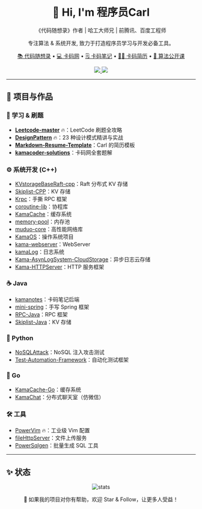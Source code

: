 
<!-- 大家好，我是程序员Carl。 --> 

<!-- 《代码随想录》作者，哈工大师兄，先后在腾讯、百度踩坑多年，以下资料会对大家很有帮助： --> 

<!-- [![Visits Badge](https://badges.pufler.dev/visits/YourUsername/youngyangyang04?style=flat-square)](https://github.com/youngyangyang04) -->
<!-- [![GitHub followers](https://img.shields.io/github/followers/youngyangyang04?style=social)](https://github.com/youngyangyang04?tab=followers) -->

<!-- 我的网站： --> 

<!-- * [代码随想录官网](https://www.programmercarl.com/)  最全最详细的算法学习网站 --> 
<!-- * [卡码网](https://kamacoder.com/) 帮助大家练习ACM模式 --> 
<!-- * [卡码笔记](https://notes.kamacoder.com/home/) 程序员都在这里做笔记 --> 
<!-- * [卡码简历](https://jianli.kamacoder.com/) 在线简历制作工具 -->

<!-- 我的公开课：[代码随想录算法公开课](https://www.bilibili.com/video/BV1fA4y1o715) --> 

<!-- ## 我的开源项目： -->

<!-- ### 学习规划 🌱 -->

<!-- * [Leetcode-master](https://github.com/youngyangyang04/leetcode-master)🔥：leetcode刷题全攻略就在这里 -->
<!-- * [DesignPattern](https://github.com/youngyangyang04/kama-DesignPattern)🔥：23种设计模式精讲配套编程题目 -->
<!-- * [Markdown-Resume-Template](https://github.com/youngyangyang04/Markdown-Resume-Template)：Carl的简历模板 -->
<!-- * [kamacoder-solutions](https://github.com/youngyangyang04/kamacoder-solutions)：[卡码网](https://kamacoder.com/)全套题解 -->

<!-- ### 开源项目 🔭 -->

<!-- * [分布式存储-C++](https://github.com/youngyangyang04/KVstorageBaseRaft-cpp) -->
<!-- * [kv存储-C++](https://github.com/youngyangyang04/Skiplist-CPP) -->
<!-- * [手撕RPC框架-C++](https://github.com/youngyangyang04/Krpc) -->
<!-- * [协程库-C++](https://github.com/youngyangyang04/coroutine-lib) -->
<!-- * [缓存系统-C++](https://github.com/youngyangyang04/KamaCache) -->
<!-- * [内存池-C++](https://github.com/youngyangyang04/memory-pool) -->
<!-- * [手写网络库-C++](https://github.com/youngyangyang04/muduo-core) -->
<!-- * [操作系统项目-C++](https://github.com/youngyangyang04/KamaOS) -->
<!-- * [webserver-C++](https://github.com/youngyangyang04/kama-webserver) -->
<!-- * [日志系统-C++](https://github.com/youngyangyang04/kamaLog) -->
<!-- * [基于异步日志系统的云存储服务-C++](https://github.com/youngyangyang04/Kama-AsynLogSystem-CloudStorage) -->
<!-- * [HTTP服务框架-C++](https://github.com/youngyangyang04/Kama-HTTPServer) -->
<!-- * [卡码笔记-Java](https://github.com/youngyangyang04/kamanotes) --> 
<!-- * [手写spring框架-Java](https://github.com/youngyangyang04/mini-spring) -->
<!-- * [手撕RPC框架-Java](https://github.com/youngyangyang04/RPC-Java) -->
<!-- * [kv存储-Java](https://github.com/youngyangyang04/Skiplist-Java) -->
<!-- * [非关系型数据库注入攻击-Python](https://github.com/youngyangyang04/NoSQLAttack) -->
<!-- * [自动化测试框架-python](https://github.com/youngyangyang04/Test-Automation-Framework) -->
<!-- * [缓存系统-Go](https://github.com/youngyangyang04/KamaCache-Go) -->
<!-- * [分布式部署的聊天室+仿微信-Go](https://github.com/youngyangyang04/KamaChat) -->

<!-- ### 开发的工具 📫 -->
<!-- * [PowerVim](https://github.com/youngyangyang04/PowerVim)🔥：最强VIM配置，可以满足工业开发工作的需求 -->
<!-- * [fileHttpServer](https://github.com/youngyangyang04/fileHttpServer)：文件上传服务 -->
<!-- * [PowerSqlgen](https://github.com/youngyangyang04/PowerSqlgen)：批量生成SQL的工具 -->


<!-- GitHub README for youngyangyang04 (Carl) -->

<h1 align="center">👋 Hi, I'm 程序员Carl</h1>
<p align="center">
  《代码随想录》作者 | 哈工大师兄 | 前腾讯、百度工程师
</p>
<p align="center">
  专注算法 & 系统开发, 致力于打造程序员学习与开发必备工具。
</p>

<p align="center">
  <a href="https://www.programmercarl.com/">📚 代码随想录</a> •
  <a href="https://kamacoder.com/">💻 卡码网</a> •
  <a href="https://notes.kamacoder.com/home/">🗒️ 卡码笔记</a> •
  <a href="https://jianli.kamacoder.com/">🧑‍💼 卡码简历</a> •
  <a href="https://www.bilibili.com/video/BV1fA4y1o715">🎥 算法公开课</a>
</p>

<p align="center">
  <a href="https://github.com/youngyangyang04">
    <img src="https://badges.pufler.dev/visits/youngyangyang04/youngyangyang04?style=flat-square" />
  </a>
  <a href="https://github.com/youngyangyang04?tab=followers">
    <img src="https://img.shields.io/github/followers/youngyangyang04?style=social" />
  </a>
</p>

---

## 🚀 项目与作品

### 🧩 学习 & 刷题

- [**Leetcode-master**](https://github.com/youngyangyang04/leetcode-master) 🔥：LeetCode 刷题全攻略
- [**DesignPattern**](https://github.com/youngyangyang04/kama-DesignPattern) 🔥：23 种设计模式精讲与实战
- [**Markdown-Resume-Template**](https://github.com/youngyangyang04/Markdown-Resume-Template)：Carl 的简历模板
- [**kamacoder-solutions**](https://github.com/youngyangyang04/kamacoder-solutions)：卡码网全套题解

### ⚙️ 系统开发 (C++)

- [KVstorageBaseRaft-cpp](https://github.com/youngyangyang04/KVstorageBaseRaft-cpp)：Raft 分布式 KV 存储
- [Skiplist-CPP](https://github.com/youngyangyang04/Skiplist-CPP)：KV 存储
- [Krpc](https://github.com/youngyangyang04/Krpc)：手撕 RPC 框架
- [coroutine-lib](https://github.com/youngyangyang04/coroutine-lib)：协程库
- [KamaCache](https://github.com/youngyangyang04/KamaCache)：缓存系统
- [memory-pool](https://github.com/youngyangyang04/memory-pool)：内存池
- [muduo-core](https://github.com/youngyangyang04/muduo-core)：高性能网络库
- [KamaOS](https://github.com/youngyangyang04/KamaOS)：操作系统项目
- [kama-webserver](https://github.com/youngyangyang04/kama-webserver)：WebServer
- [kamaLog](https://github.com/youngyangyang04/kamaLog)：日志系统
- [Kama-AsynLogSystem-CloudStorage](https://github.com/youngyangyang04/Kama-AsynLogSystem-CloudStorage)：异步日志云存储
- [Kama-HTTPServer](https://github.com/youngyangyang04/Kama-HTTPServer)：HTTP 服务框架

### ☕ Java

- [kamanotes](https://github.com/youngyangyang04/kamanotes)：卡码笔记后端
- [mini-spring](https://github.com/youngyangyang04/mini-spring)：手写 Spring 框架
- [RPC-Java](https://github.com/youngyangyang04/RPC-Java)：RPC 框架
- [Skiplist-Java](https://github.com/youngyangyang04/Skiplist-Java)：KV 存储

### 🐍 Python

- [NoSQLAttack](https://github.com/youngyangyang04/NoSQLAttack)：NoSQL 注入攻击测试
- [Test-Automation-Framework](https://github.com/youngyangyang04/Test-Automation-Framework)：自动化测试框架

### 🐹 Go

- [KamaCache-Go](https://github.com/youngyangyang04/KamaCache-Go)：缓存系统
- [KamaChat](https://github.com/youngyangyang04/KamaChat)：分布式聊天室（仿微信）

### 🛠️ 工具

- [PowerVim](https://github.com/youngyangyang04/PowerVim) 🔥：工业级 Vim 配置
- [fileHttpServer](https://github.com/youngyangyang04/fileHttpServer)：文件上传服务
- [PowerSqlgen](https://github.com/youngyangyang04/PowerSqlgen)：批量生成 SQL 工具

---

## ✨ 状态

<p align="center">
  <img src="https://github-readme-stats.vercel.app/api?username=youngyangyang04&show_icons=true&theme=tokyonight" alt="stats" />
</p>

<p align="center">
  🚩 如果我的项目对你有帮助，欢迎 Star & Follow，让更多人受益！
</p>

